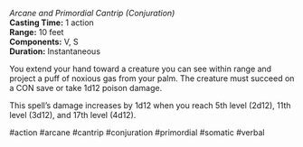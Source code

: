 *Arcane and Primordial Cantrip (Conjuration)*    
**Casting Time:** 1 action    
**Range:** 10 feet  
**Components:** V, S  
**Duration:** Instantaneous

You extend your hand toward a creature you can see within range and project a puff of noxious gas from your palm. The creature must succeed on a CON save or take 1d12 poison damage.

This spell’s damage increases by 1d12 when you reach 5th level (2d12), 11th level (3d12), and 17th level (4d12).

#action #arcane #cantrip #conjuration #primordial #somatic #verbal
